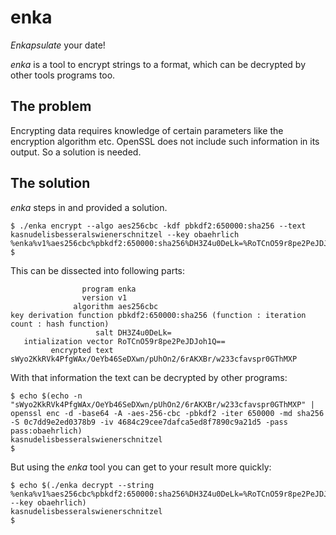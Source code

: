 # enka
_Enkapsulate_ your date!

_enka_ is a tool to encrypt strings to a format, which can be decrypted by other tools programs too.

## The problem
Encrypting data requires knowledge of certain parameters like the encryption algorithm etc.
OpenSSL does not include such information in its output. So a solution is needed.

## The solution
_enka_ steps in and provided a solution.

```
$ ./enka encrypt --algo aes256cbc -kdf pbkdf2:650000:sha256 --text kasnudelisbesseralswienerschnitzel --key obaehrlich
%enka%v1%aes256cbc%pbkdf2:650000:sha256%DH3Z4u0DeLk=%RoTCnO59r8pe2PeJDJoh1Q==%sWyo2KkRVk4PfgWAx/OeYb46SeDXwn/pUhOn2/6rAKXBr/w233cfavspr0GThMXP
$ 
```
This can be dissected into following parts:  
```
                program enka
                version v1
              algorithm aes256cbc
key derivation function pbkdf2:650000:sha256 (function : iteration count : hash function)
                   salt DH3Z4u0DeLk=
   intialization vector RoTCnO59r8pe2PeJDJoh1Q==
         encrypted text sWyo2KkRVk4PfgWAx/OeYb46SeDXwn/pUhOn2/6rAKXBr/w233cfavspr0GThMXP
```

With that information the text can be decrypted by other programs:
```
$ echo $(echo -n "sWyo2KkRVk4PfgWAx/OeYb46SeDXwn/pUhOn2/6rAKXBr/w233cfavspr0GThMXP" | openssl enc -d -base64 -A -aes-256-cbc -pbkdf2 -iter 650000 -md sha256 -S 0c7dd9e2ed0378b9 -iv 4684c29cee7dafca5ed8f7890c9a21d5 -pass pass:obaehrlich)
kasnudelisbesseralswienerschnitzel
$ 
```

But using the _enka_ tool you can get to your result more quickly:
```
$ echo $(./enka decrypt --string %enka%v1%aes256cbc%pbkdf2:650000:sha256%DH3Z4u0DeLk=%RoTCnO59r8pe2PeJDJoh1Q==%sWyo2KkRVk4PfgWAx/OeYb46SeDXwn/pUhOn2/6rAKXBr/w233cfavspr0GThMXP --key obaehrlich)
kasnudelisbesseralswienerschnitzel
$ 
```
